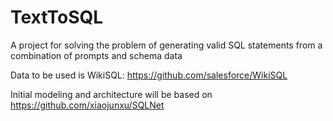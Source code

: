 # TextToSQL
A project for solving the problem of generating valid SQL statements from a combination of prompts and schema data

Data to be used is WikiSQL: https://github.com/salesforce/WikiSQL

Initial modeling and architecture will be based on https://github.com/xiaojunxu/SQLNet
